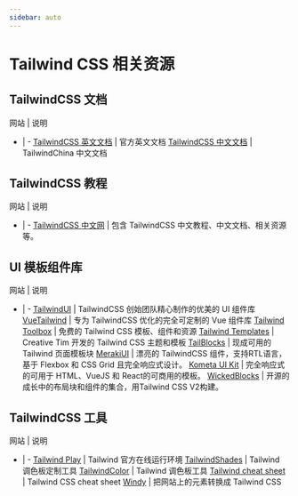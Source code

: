 ```yaml
---
sidebar: auto
---
```


# Tailwind CSS 相关资源

## TailwindCSS 文档

网站 | 说明
- | -
[TailwindCSS 英文文档](https://tailwindcss.com/) | 官方英文文档
[TailwindCSS 中文文档](https://docs.tailwindchina.com/) | TailwindChina 中文文档

## TailwindCSS 教程

网站 | 说明
- | -
[TailwindCSS 中文网](https://tailwindchina.com/) | 包含 TailwindCSS 中文教程、中文文档、相关资源等。

## UI 模板组件库

网站 | 说明
- | -
[TailwindUI](https://tailwindui.com/) | TailwindCSS 创始团队精心制作的优美的 UI 组件库
[VueTailwind](https://www.vue-tailwind.com/) | 专为 TailwindCSS 优化的完全可定制的 Vue 组件库
[Tailwind Toolbox](https://www.tailwindtoolbox.com/) | 免费的 Tailwind CSS 模板、组件和资源
[Tailwind Templates](https://www.creative-tim.com/templates/tailwind) | Creative Tim 开发的 Tailwind CSS 主题和模板
[TailBlocks](https://tailblocks.cc/) | 现成可用的 Tailwind 页面模板块
[MerakiUI](https://merakiui.com/) | 漂亮的 TailwindCSS 组件，支持RTL语言，基于 Flexbox 和 CSS Grid 且完全响应式设计。
[Kometa UI Kit](https://kitwind.io/products/kometa/components/) | 完全响应式的可用于 HTML、VueJS 和 React的可商用的模板。
[WickedBlocks](https://blocks.wickedtemplates.com/) | 开源的成长中的布局块和组件的集合，用Tailwind CSS V2构建。

## TailwindCSS 工具

网站 | 说明
- | -
[Tailwind Play](https://play.tailwindcss.com/) | Tailwind 官方在线运行环境
[TailwindShades](https://www.tailwindshades.com/) | Tailwind 调色板定制工具
[TailwindColor](https://tailwindcolor.com/) | Tailwind 调色板工具
[Tailwind cheat sheet](https://nerdcave.com/tailwind-cheat-sheet) | Tailwind CSS cheat sheet
[Windy](https://usewindy.com/) | 把网站上的元素转换成 Tailwind CSS
